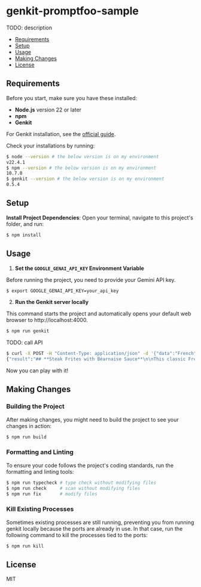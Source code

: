 # genkit-promptfoo-sample

TODO: description

- [Requirements](#requirements)
- [Setup](#setup)
- [Usage](#usage)
- [Making Changes](#making-changes)
- [License](#license)

## Requirements

Before you start, make sure you have these installed:

- **Node.js** version 22 or later
- **npm**
- **Genkit**

For Genkit installation, see the [official guide](https://firebase.google.com/docs/genkit/get-started).

Check your installations by running:

```bash
$ node --version # the below version is on my environment
v22.4.1
$ npm --version # the below version is on my environment
10.7.0
$ genkit --version # the below version is on my environment
0.5.4
```

## Setup

**Install Project Dependencies**: Open your terminal, navigate to this project's folder, and run:

```bash
$ npm install
```

## Usage

1. **Set the `GOOGLE_GENAI_API_KEY` Environment Variable**

Before running the project, you need to provide your Gemini API key.

```bash
$ export GOOGLE_GENAI_API_KEY=your_api_key
```

2. **Run the Genkit server locally**

This command starts the project and automatically opens your default web browser to http://localhost:4000.

```bash
$ npm run genkit
```

TODO: call API

```bash
$ curl -X POST -H "Content-Type: application/json" -d '{"data":"French"}' http://127.0.0.1:3400/menuSuggestionFlow
{"result":"## **Steak Frites with Béarnaise Sauce**\n\nThis classic French dish is simple, elegant, and always a crowd-pleaser. \n\n**Here's why it's a good menu choice:**\n\n* **Familiar yet elevated:** It's a familiar comfort food with a touch of sophistication.\n* **Versatile:** It can be adapted to different dietary needs (e.g., gluten-free fries, vegetarian alternative like a mushroom steak).\n* **Visually appealing:** A beautifully seared steak with crispy fries and a luscious Béarnaise sauce is very photogenic.\n* **High-quality ingredients:**  It allows you to showcase premium ingredients like a high-quality cut of beef and fresh herbs for the sauce.\n* **French authenticity:** It's a true classic French dish, reinforcing the restaurant's theme.\n\n**To add a unique twist:**\n\n* **Try different cuts of beef:**  Filet mignon, ribeye, or even a hangar steak.\n* **Offer different sauce options:**  Mushroom sauce, peppercorn sauce, or even a light truffle oil.\n* **Add a side:**  A small salad, a side of roasted vegetables, or a creamy potato gratin.\n\n**This dish can be a signature item on your French-themed restaurant menu, appealing to a wide range of diners.** \n"}
```

Now you can play with it!

## Making Changes

### Building the Project

After making changes, you might need to build the project to see your changes in action:

```bash
$ npm run build
```

### Formatting and Linting

To ensure your code follows the project's coding standards, run the formatting and linting tools:

```bash
$ npm run typecheck # type check without modifying files
$ npm run check     # scan without modifying files
$ npm run fix       # modify files
```

### Kill Existing Processes

Sometimes existing processes are still running, preventing you from running genkit locally because the ports are already in use. In that case, run the following command to kill the processes tied to the ports:

```bash
$ npm run kill
```

## License

MIT

